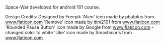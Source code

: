 Space-War developed for android 101 course.

Design Credits:
Designed by Freepik
'Alien' icon made by phatplus from www.flaticon.com
'Remove' icon made by itim2101 from www.flaticon.com
'Rounded Pause Button' icon made by Google from www.flaticon.com - changed color to white
'Like' icon made by Smashicons from www.flaticon.com
